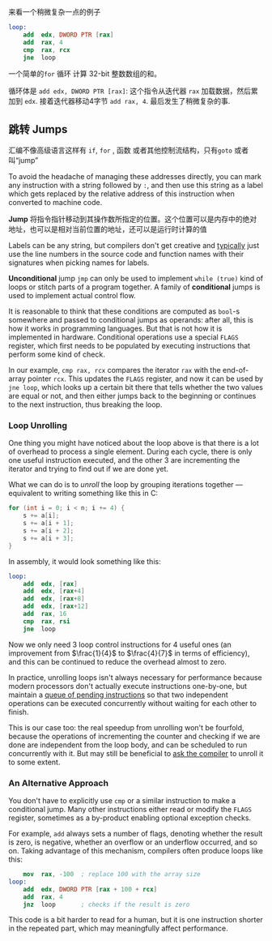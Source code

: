 
来看一个稍微复杂一点的例子

```nasm
loop:
    add  edx, DWORD PTR [rax]
    add  rax, 4
    cmp  rax, rcx
    jne  loop
```

一个简单的`for` 循环 计算 32-bit 整数数组的和。

循环体是 `add edx, DWORD PTR [rax]`: 这个指令从迭代器 `rax` 加载数据，然后累加到 `edx`. 接着迭代器移动4字节 `add rax, 4`. 最后发生了稍微复杂的事.

## 跳转 Jumps


汇编不像高级语言这样有 `if`, `for` , 函数 或者其他控制流结构，只有`goto` 或者叫“jump”

 To avoid the headache of managing these addresses directly, you can mark any instruction with a string followed by `:`, and then use this string as a label which gets replaced by the relative address of this instruction when converted to machine code.

**Jump** 将指令指针移动到其操作数所指定的位置。这个位置可以是内存中的绝对地址，也可以是相对当前位置的地址，还可以是运行时计算的值

Labels can be any string, but compilers don't get creative and [typically](https://godbolt.org/z/T45x8GKa5) just use the line numbers in the source code and function names with their signatures when picking names for labels.

**Unconditional** jump `jmp` can only be used to implement `while (true)` kind of loops or stitch parts of a program together. A family of **conditional** jumps is used to implement actual control flow.

It is reasonable to think that these conditions are computed as `bool`-s somewhere and passed to conditional jumps as operands: after all, this is how it works in programming languages. But that is not how it is implemented in hardware. Conditional operations use a special `FLAGS` register, which first needs to be populated by executing instructions that perform some kind of check.

In our example, `cmp rax, rcx` compares the iterator `rax` with the end-of-array pointer `rcx`. This updates the `FLAGS` register, and now it can be used by `jne loop`, which looks up a certain bit there that tells whether the two values are equal or not, and then either jumps back to the beginning or continues to the next instruction, thus breaking the loop.

### Loop Unrolling

One thing you might have noticed about the loop above is that there is a lot of overhead to process a single element. During each cycle, there is only one useful instruction executed, and the other 3 are incrementing the iterator and trying to find out if we are done yet.

What we can do is to *unroll* the loop by grouping iterations together — equivalent to writing something like this in C:

```c++
for (int i = 0; i < n; i += 4) {
    s += a[i];
    s += a[i + 1];
    s += a[i + 2];
    s += a[i + 3];
}
```

In assembly, it would look something like this:

```nasm
loop:
    add  edx, [rax]
    add  edx, [rax+4]
    add  edx, [rax+8]
    add  edx, [rax+12]
    add  rax, 16
    cmp  rax, rsi
    jne  loop
```

Now we only need 3 loop control instructions for 4 useful ones (an improvement from $\frac{1}{4}$ to $\frac{4}{7}$ in terms of efficiency), and this can be continued to reduce the overhead almost to zero.

In practice, unrolling loops isn't always necessary for performance because modern processors don't actually execute instructions one-by-one, but maintain a [queue of pending instructions](/hpc/pipelining) so that two independent operations can be executed concurrently without waiting for each other to finish.

This is our case too: the real speedup from unrolling won't be fourfold, because the operations of incrementing the counter and checking if we are done are independent from the loop body, and can be scheduled to run concurrently with it. But may still be beneficial to [ask the compiler](/hpc/compilation/situational) to unroll it to some extent.

### An Alternative Approach

You don't have to explicitly use `cmp` or a similar instruction to make a conditional jump. Many other instructions either read or modify the `FLAGS` register, sometimes as a by-product enabling optional exception checks.

For example, `add` always sets a number of flags, denoting whether the result is zero, is negative, whether an overflow or an underflow occurred, and so on. Taking advantage of this mechanism, compilers often produce loops like this:

```nasm
    mov  rax, -100  ; replace 100 with the array size
loop:
    add  edx, DWORD PTR [rax + 100 + rcx]
    add  rax, 4
    jnz  loop       ; checks if the result is zero
```

This code is a bit harder to read for a human, but it is one instruction shorter in the repeated part, which may meaningfully affect performance.

<!--

### A More Complex Example

Let's do a more complicated example.

```c++
int collatz(int n) {
    int cnt = 0;
    while (n != 1) {
        cnt++;
        if (n & 2 == 1)
            n = 3 * n + 1;
        else
            n = n / 2;
    }
    return cnt;
}
```

It is a notoriously difficult math problem that seems ridiculously simple.

Make use of [lea instruction](../assembly).

E.g., if you want to make a computational experiment [Collatz conjecture](https://en.wikipedia.org/wiki/Collatz_conjecture), you may use `lea rax, [rax + rax * 2 + 1]`, and then try to `sar` it.

Another way is to check add.

Eliminating branching. Or at least making it easier for the compiler to predict which instructions are going to be executed next.

tzcnt

cmov

Need to somehow link it to branchless programming and layout article. We now have 3 places introducing the concept.

Many other operations set something in the `FLAGS` register. For example, add often. It is useful to, and then decrement or increment it to save on instruction. Like a while loop:

```
while (n--) {
    // ...
}
```

There is an important "conditional move" operation.

-->
